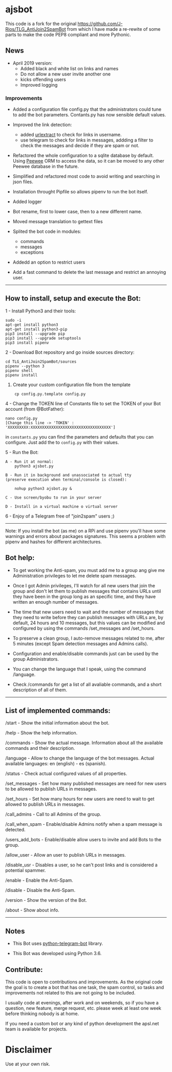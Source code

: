 # ajsbot

This code is a fork for the original https://github.com/J-Rios/TLG_AntiJoin2SpamBot
from which I have made a re-rewite of some parts to make the code PEP8 compliant
and more Pythonic.

## News

* April 2019 version:
  * Added black and white list on links and names
  * Do not allow a new user invite another one
  * kicks offending users
  * Improved logging

### Improvements

* Added a configuration file config.py that the administrators could tune to add the bot parameters. Contants.py has
now sensible default values.

* Improved the link detection:
	* added [urlextract](https://github.com/lipoja/URLExtract) to check for links in username.
	* use telegram to check for links in messages, addding a filter to check the messages and decide if they are spam or not.
* Refactored the whole configuration to a sqlite database by default. Using [Peewee](http://docs.peewee-orm.com/en/latest/) ORM to access the data, so it can be moved to any other Peewee database in the future.

* Simplified and refactored most code to avoid writing and searching in json files.

* Installation throught Pipfile so allows pipenv to run the bot itself.

* Added logger

* Bot rename, first to lower case, then to a new different name.

* Moved message translation to gettext files
* Splited the bot code in modules:
	* commands
	* messages
	* exceptions
* Addedd an option to restrict users
* Add a fast command to delete the last message and restrict an annoying user.





-------------------------------------------------------------------------------------------------------------------------

## How to install, setup and execute the Bot:

1 - Install Python3 and their tools:
```
sudo -i
apt-get install python3
apt-get install python3-pip
pip3 install --upgrade pip
pip3 install --upgrade setuptools
pip3 install pipenv
```

2 - Download Bot repository and go inside sources directory:
```git clone https://github.com/aaloy/TLG_AntiJoin2SpamBot
cd TLG_AntiJoin2SpamBot/sources
pipenv --python 3
pipenv shell
pipenv install
```

1. Create your custom configuration file from the template
```
	cp config.py.template config.py
```

4 - Change the TOKEN line of Constants file to set the TOKEN of your Bot account (from @BotFather):

```
nano config.py
[Change this line -> 'TOKEN' : 'XXXXXXXXX:XXXXXXXXXXXXXXXXXXXXXXXXXXXXXXXXXXX']
```

in `constants.py` you can find the parameters and defaults that you can configure. Just add the to `config.py` with their values.


5 - Run the Bot:

```
A - Run it at normal:
	python3 ajsbot.py

B - Run it in background and unassociated to actual tty
(preserve execution when terminal/console is closed):

	nohup python3 ajsbot.py &

C - Use screen/byobu to run in your server

D - Install in a virtual machine o virtual server
```

6 - Enjoy of a Telegram free of "join2spam" users ;)

-------------------------------------------------------------------------------------------------------------------------

Note: If you install the bot (as me) on a RPi and use pipenv you'll have some warnings and errors about packages signatures. This seems a problem with pipenv and hashes for different architectures.

## Bot help:

- To get working the Anti-spam, you must add me to a group ang give me Administration privileges to let me delete spam messages.

- Once I got Admin privileges, I'll watch for all new users that join the group and don't let them to publish messages that contains URLs until they have been in the group long as an specific time, and they have written an enough number of messages.

- The time that new users need to wait and the number of messages that they need to write before they can publish messages with URLs are, by default, 24 hours and 10 messages, but this values can be modified and configured by using the commands /set_messages and /set_hours.

- To preserve a clean group, I auto-remove messages related to me, after 5 minutes (except Spam detection messages and Admins calls).

- Configuration and enable/disable commands just can be used by the group Administrators.

- You can change the language that I speak, using the command /language.

- Check /commands for get a list of all avaliable commands, and a short description of all of them.

-------------------------------------------------------------------------------------------------------------------------

## List of implemented commands:

/start - Show the initial information about the bot.

/help - Show the help information.

/commands - Show the actual message. Information about all the available commands and their description.

/language - Allow to change the language of the bot messages. Actual available languages: en (english) - es (spanish).

/status - Check actual configured values of all properties.

/set_messages - Set how many published messages are need for new users to be allowed to publish URLs in messages.

/set_hours - Set how many hours for new users are need to wait to get allowed to publish URLs in messages.

/call_admins - Call to all Admins of the group.

/call_when_spam - Enable/disable Admins notify when a spam message is detected.

/users_add_bots - Enable/disable allow users to invite and add Bots to the group.

/allow_user - Allow an user to publish URLs in messages.

/disable_usr - Disables a user, so he can't post links and is considered a potential spammer.

/enable - Enable the Anti-Spam.

/disable - Disable the Anti-Spam.

/version - Show the version of the Bot.

/about - Show about info.

-------------------------------------------------------------------------------------------------------------------------

## Notes

- This Bot uses [python-telegram-bot](https://github.com/python-telegram-bot/python-telegram-bot) library.

- This Bot was developed using Python 3.6.


## Contribute:

This code is open to contributions and improvements. As the original code the goal is to create a bot that has one task, the spam control, so tasks and improvements not related to this are not going to be included.

I usually code at evenings, after work and on weekends, so if you have a question, new feature, merge request, etc. please week at least one week before thinking nobody is at home.

If you need a custom bot or any kind of python development the apsl.net team is available for projects.

# Disclaimer

Use at your own risk.
